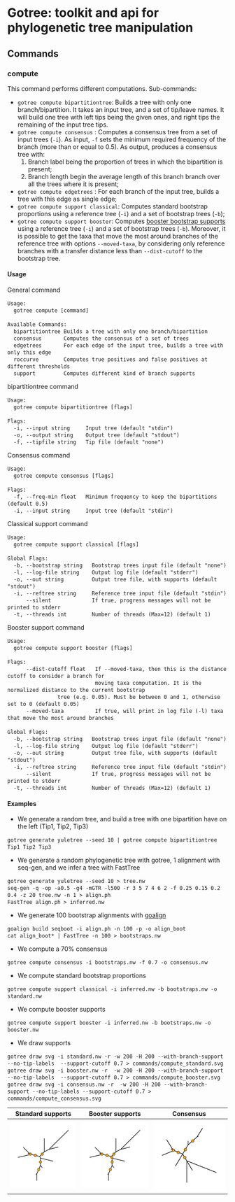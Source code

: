 # Gotree: toolkit and api for phylogenetic tree manipulation

## Commands

### compute
This command performs different computations. Sub-commands:
* `gotree compute bipartitiontree`: Builds a tree with only one branch/bipartition. It takes an input tree, and a set of tip/leave names. It will build one tree with left tips being the given ones, and right tips the remaining of the input tree tips.
* `gotree compute consensus` : Computes a consensus tree from a set of input trees (`-i`). As input, `-f` sets the minimum required frequency of the branch (more than or equal to 0.5). As output, produces a consensus tree with:
  1. Branch label being the proportion of trees in which the bipartition is present;
  2. Branch length begin the average length of this branch branch over all the trees where it is present;
* `gotree compute edgetrees` : For each branch of the input tree, builds a tree with this edge as single edge;
* `gotree compute support classical`: Computes standard bootstrap proportions using a reference tree (`-i`) and a set of bootstrap trees (`-b`);
* `gotree compute support booster`: Computes [booster bootstrap supports](http://booster.c3bi.pasteur.fr) using a reference tree (`-i`) and a set of bootstrap trees (`-b`). Moreover, it is possible to get the taxa that move the most around branches of the reference tree with options `--moved-taxa`, by considering only reference branches with a transfer distance less than `--dist-cutoff` to the bootstrap tree.

#### Usage

General command
```
Usage:
  gotree compute [command]

Available Commands:
  bipartitiontree Builds a tree with only one branch/bipartition
  consensus       Computes the consensus of a set of trees
  edgetrees       For each edge of the input tree, builds a tree with only this edge
  roccurve        Computes true positives and false positives at different thresholds
  support         Computes different kind of branch supports
```

bipartitiontree command
```
Usage:
  gotree compute bipartitiontree [flags]

Flags:
  -i, --input string     Input tree (default "stdin")
  -o, --output string    Output tree (default "stdout")
  -f, --tipfile string   Tip file (default "none")
```

Consensus command
```
Usage:
  gotree compute consensus [flags]

Flags:
  -f, --freq-min float   Minimum frequency to keep the bipartitions (default 0.5)
  -i, --input string     Input tree (default "stdin")
```

Classical support command
```
Usage:
  gotree compute support classical [flags]

Global Flags:
  -b, --bootstrap string   Bootstrap trees input file (default "none")
  -l, --log-file string    Output log file (default "stderr")
  -o, --out string         Output tree file, with supports (default "stdout")
  -i, --reftree string     Reference tree input file (default "stdin")
      --silent             If true, progress messages will not be printed to stderr
  -t, --threads int        Number of threads (Max=12) (default 1)
```

Booster support command
```
Usage:
  gotree compute support booster [flags]

Flags:
      --dist-cutoff float   If --moved-taxa, then this is the distance cutoff to consider a branch for
                            moving taxa computation. It is the normalized distance to the current bootstrap
			    tree (e.g. 0.05). Must be between 0 and 1, otherwise set to 0 (default 0.05)
      --moved-taxa          If true, will print in log file (-l) taxa that move the most around branches

Global Flags:
  -b, --bootstrap string   Bootstrap trees input file (default "none")
  -l, --log-file string    Output log file (default "stderr")
  -o, --out string         Output tree file, with supports (default "stdout")
  -i, --reftree string     Reference tree input file (default "stdin")
      --silent             If true, progress messages will not be printed to stderr
  -t, --threads int        Number of threads (Max=12) (default 1)
```

#### Examples

* We generate a random tree, and build a tree with one bipartition have on the left (Tip1, Tip2, Tip3)
```
gotree generate yuletree --seed 10 | gotree compute bipartitiontree Tip1 Tip2 Tip3
```

* We generate a random phylogenetic tree with gotree, 1 alignment with seq-gen, and we infer a tree with FastTree

```
gotree generate yuletree --seed 10 > tree.nw
seq-gen -q -op -a0.5 -g4 -mGTR -l500 -r 3 5 7 4 6 2 -f 0.25 0.15 0.2 0.4 -z 20 tree.nw -n 1 > align.ph
FastTree align.ph > inferred.nw
```

* We generate 100 bootstrap alignments with [goalign](https://github.com/fredericlemoine/goalign)

```
goalign build seqboot -i align.ph -n 100 -p -o align_boot
cat align_boot* | FastTree -n 100 > bootstraps.nw
```

* We compute a 70% consensus
```
gotree compute consensus -i bootstraps.nw -f 0.7 -o consensus.nw
```

* We compute standard bootstrap proportions
```
gotree compute support classical -i inferred.nw -b bootstraps.nw -o standard.nw
```

* We compute booster supports
```
gotree compute support booster -i inferred.nw -b bootstraps.nw -o booster.nw
```

* We draw supports
```
gotree draw svg -i standard.nw -r -w 200 -H 200 --with-branch-support --no-tip-labels  --support-cutoff 0.7 > commands/compute_standard.svg
gotree draw svg -i booster.nw -r  -w 200 -H 200 --with-branch-support --no-tip-labels  --support-cutoff 0.7 > commands/compute_booster.svg
gotree draw svg -i consensus.nw -r  -w 200 -H 200 --with-branch-support --no-tip-labels --support-cutoff 0.7 > commands/compute_consensus.svg
```

Standard supports                          | Booster supports                         | Consensus
-------------------------------------------|------------------------------------------|------------------------------------
![Standard supports](compute_standard.svg) | ![Booster supports](compute_booster.svg) | ![Consensus](compute_consensus.svg)
